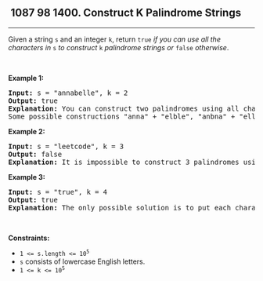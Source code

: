 <h2> 1087 98
1400. Construct K Palindrome Strings</h2><hr><div><p>Given a string <code>s</code> and an integer <code>k</code>, return <code>true</code> <em>if you can use all the characters in </em><code>s</code><em> to construct </em><code>k</code><em> palindrome strings or </em><code>false</code><em> otherwise</em>.</p>

<p>&nbsp;</p>
<p><strong class="example">Example 1:</strong></p>

<pre><strong>Input:</strong> s = "annabelle", k = 2
<strong>Output:</strong> true
<strong>Explanation:</strong> You can construct two palindromes using all characters in s.
Some possible constructions "anna" + "elble", "anbna" + "elle", "anellena" + "b"
</pre>

<p><strong class="example">Example 2:</strong></p>

<pre><strong>Input:</strong> s = "leetcode", k = 3
<strong>Output:</strong> false
<strong>Explanation:</strong> It is impossible to construct 3 palindromes using all the characters of s.
</pre>

<p><strong class="example">Example 3:</strong></p>

<pre><strong>Input:</strong> s = "true", k = 4
<strong>Output:</strong> true
<strong>Explanation:</strong> The only possible solution is to put each character in a separate string.
</pre>

<p>&nbsp;</p>
<p><strong>Constraints:</strong></p>

<ul>
	<li><code>1 &lt;= s.length &lt;= 10<sup>5</sup></code></li>
	<li><code>s</code> consists of lowercase English letters.</li>
	<li><code>1 &lt;= k &lt;= 10<sup>5</sup></code></li>
</ul>
</div>
